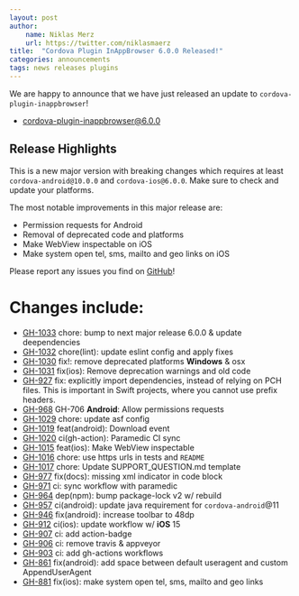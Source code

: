 ```yaml
---
layout: post
author:
    name: Niklas Merz
    url: https://twitter.com/niklasmaerz
title:  "Cordova Plugin InAppBrowser 6.0.0 Released!"
categories: announcements
tags: news releases plugins
---
```


We are happy to announce that we have just released an update to `cordova-plugin-inappbrowser`! 

* [cordova-plugin-inappbrowser@6.0.0](https://www.npmjs.com/package/cordova-plugin-inappbrowser)

## Release Highlights

This is a new major version with breaking changes which requires at least `cordova-android@10.0.0` and `cordova-ios@6.0.0`. Make sure to check and update your platforms.

The most notable improvements in this major release are:

* Permission requests for Android
* Removal of deprecated code and platforms
* Make WebView inspectable on iOS
* Make system open tel, sms, mailto and geo links on iOS

Please report any issues you find on [GitHub](http://https://github.com/apache/cordova-plugin-inappbrowser/issues)!

<!--more-->
# Changes include:

* [GH-1033](https://github.com/apache/cordova-plugin-inappbrowser/pull/1033) chore: bump to next major release 6.0.0 & update deependencies
* [GH-1032](https://github.com/apache/cordova-plugin-inappbrowser/pull/1032) chore(lint): update eslint config and apply fixes
* [GH-1030](https://github.com/apache/cordova-plugin-inappbrowser/pull/1030) fix!: remove deprecated platforms **Windows** & osx
* [GH-1031](https://github.com/apache/cordova-plugin-inappbrowser/pull/1031) fix(ios): Remove deprecation warnings and old code
* [GH-927](https://github.com/apache/cordova-plugin-inappbrowser/pull/927) fix: explicitly import dependencies, instead of relying on PCH files. This is important in Swift projects, where you cannot use prefix headers.
* [GH-968](https://github.com/apache/cordova-plugin-inappbrowser/pull/968) GH-706 **Android**: Allow permissions requests
* [GH-1029](https://github.com/apache/cordova-plugin-inappbrowser/pull/1029) chore: update asf config
* [GH-1019](https://github.com/apache/cordova-plugin-inappbrowser/pull/1019) feat(android): Download event
* [GH-1020](https://github.com/apache/cordova-plugin-inappbrowser/pull/1020) ci(gh-action): Paramedic CI sync
* [GH-1015](https://github.com/apache/cordova-plugin-inappbrowser/pull/1015) feat(ios): Make WebView inspectable
* [GH-1016](https://github.com/apache/cordova-plugin-inappbrowser/pull/1016) chore: use https urls in tests and `README`
* [GH-1017](https://github.com/apache/cordova-plugin-inappbrowser/pull/1017) chore: Update SUPPORT_QUESTION.md template
* [GH-977](https://github.com/apache/cordova-plugin-inappbrowser/pull/977) fix(docs): missing xml indicator in code block
* [GH-971](https://github.com/apache/cordova-plugin-inappbrowser/pull/971) ci: sync workflow with paramedic
* [GH-964](https://github.com/apache/cordova-plugin-inappbrowser/pull/964) dep(npm): bump package-lock v2 w/ rebuild
* [GH-957](https://github.com/apache/cordova-plugin-inappbrowser/pull/957) ci(android): update java requirement for `cordova-android`@11
* [GH-946](https://github.com/apache/cordova-plugin-inappbrowser/pull/946) fix(android): increase toolbar to 48dp
* [GH-912](https://github.com/apache/cordova-plugin-inappbrowser/pull/912) ci(ios): update workflow w/ **iOS** 15
* [GH-907](https://github.com/apache/cordova-plugin-inappbrowser/pull/907) ci: add action-badge
* [GH-906](https://github.com/apache/cordova-plugin-inappbrowser/pull/906) ci: remove travis & appveyor
* [GH-903](https://github.com/apache/cordova-plugin-inappbrowser/pull/903) ci: add gh-actions workflows
* [GH-861](https://github.com/apache/cordova-plugin-inappbrowser/pull/861) fix(android): add space between default useragent and custom AppendUserAgent
* [GH-881](https://github.com/apache/cordova-plugin-inappbrowser/pull/881) fix(ios): make system open tel, sms, mailto and geo links
